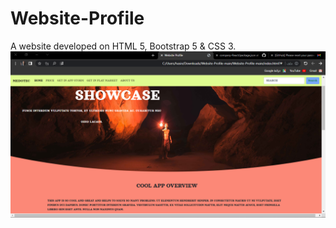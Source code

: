# Website-Profile
A website developed on HTML 5, Bootstrap 5 & CSS 3.
<img src="Screenshot 2022-09-03 164149.png" alt="show profile"/>

